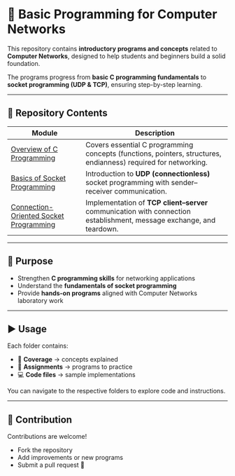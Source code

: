 # 📡 Basic Programming for Computer Networks  

This repository contains **introductory programs and concepts** related to **Computer Networks**, designed to help students and beginners build a solid foundation.  

The programs progress from **basic C programming fundamentals** to **socket programming (UDP & TCP)**, ensuring step-by-step learning.  

---

## 📂 Repository Contents  

| Module | Description |
|--------|-------------|
| [Overview of C Programming](https://github.com/PrateekRaj8125/CN_Lab/tree/main/Overview%20of%20C%20Programming) | Covers essential C programming concepts (functions, pointers, structures, endianness) required for networking. |
| [Basics of Socket Programming](https://github.com/PrateekRaj8125/CN_Lab/tree/main/Basics%20of%20Socket%20Programming) | Introduction to **UDP (connectionless)** socket programming with sender–receiver communication. |
| [Connection-Oriented Socket Programming](https://github.com/PrateekRaj8125/CN_Lab/tree/main/Connection%20Oriented%20Socket%20Programming) | Implementation of **TCP client–server** communication with connection establishment, message exchange, and teardown. |

---

## 🎯 Purpose  

- Strengthen **C programming skills** for networking applications  
- Understand the **fundamentals of socket programming**  
- Provide **hands-on programs** aligned with Computer Networks laboratory work  

---

## ▶️ Usage  

Each folder contains:  
- 📘 **Coverage** → concepts explained  
- 📝 **Assignments** → programs to practice  
- 💻 **Code files** → sample implementations  

You can navigate to the respective folders to explore code and instructions.  

---

## 🤝 Contribution  

Contributions are welcome!  
- Fork the repository  
- Add improvements or new programs  
- Submit a pull request 🚀  
